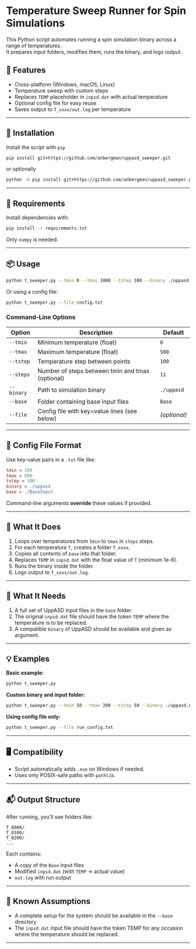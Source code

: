 # Temperature Sweep Runner for Spin Simulations

This Python script automates running a spin simulation binary across a range of temperatures.  
It prepares input folders, modifies them, runs the binary, and logs output.

## 🚀 Features

- Cross-platform (Windows, macOS, Linux)
- Temperature sweep with custom steps
- Replaces `TEMP` placeholder in `inpsd.dat` with actual temperature
- Optional config file for easy reuse
- Saves output to `T_xxxx/out.log` per temperature

---

## 🧱 Installation

Install the script with `pip`

```bash
pip install git+https://github.com/anbergman/uppasd_sweeper.git
```

or optionally

```bash
python -m pip install git+https://github.com/anbergman/uppasd_sweeper.git
```

---

## 🧱 Requirements

Install dependencies with:

```bash
pip install -r requirements.txt
```

Only `numpy` is needed.

---

## 📦 Usage

```bash
python t_sweeper.py --tmin 0 --tmax 1000 --tstep 100 --binary ./uppasd --base Base
```

Or using a config file:

```bash
python t_sweeper.py --file config.txt
```

### Command-Line Options

| Option        | Description                                      | Default     |
|---------------|--------------------------------------------------|-------------|
| `--tmin`      | Minimum temperature (float)                      | `0`         |
| `--tmax`      | Maximum temperature (float)                      | `500`       |
| `--tstep`     | Temperature step between points                  | `100`       |
| `--steps`     | Number of steps between tmin and tmax (optional) | `11`        |
| `--binary`    | Path to simulation binary                        | `./uppasd`  |
| `--base`      | Folder containing base input files               | `Base`      |
| `--file`      | Config file with key=value lines (see below)     | *(optional)*|

---

## 📝 Config File Format

Use key-value pairs in a `.txt` file like:

```ini
tmin = 100
tmax = 600
tstep = 100
binary = ./uppasd
base = ./BaseInput
```

Command-line arguments **override** these values if provided.

---

## 📁 What It Does

1. Loops over temperatures from `tmin` to `tmax` in `steps` steps.
2. For each temperature `T`, creates a folder `T_xxxx`.
3. Copies all contents of `base` into that folder.
4. Replaces `TEMP` in `inpsd.dat` with the float value of `T` (minimum 1e-6).
5. Runs the binary inside the folder.
6. Logs output to `T_xxxx/out.log`.

---
## 📁 What It Needs

1. A full set of UppASD input files in the `base` folder.
2. The original `inpsd.dat` file should have the token `TEMP` where the temperature is to be replaced.
3. A compatible `binary` of UppASD should be available and given as argument.

---

## 💡 Examples

**Basic example:**
```bash
python t_sweeper.py
```

**Custom binary and input folder:**
```bash
python t_sweeper.py --tmin 50 --tmax 200 --tstep 50 --binary ./uppasd.exe --base Base
```

**Using config file only:**
```bash
python t_sweeper.py --file run_config.txt
```

---

## 🖥 Compatibility

- Script automatically adds `.exe` on Windows if needed.
- Uses only POSIX-safe paths with `pathlib`.

---

## 📬 Output Structure

After running, you’ll see folders like:

```
T_0000/
T_0100/
T_0200/
...
```

Each contains:
- A copy of the `Base` input files
- Modified `inpsd.dat` (with `TEMP` → actual value)
- `out.log` with run output

---

## 🧩 Known Assumptions

- A complete setup for the system should be available in the `--base` directory
- The `inpsd.dat` input file should have the token TEMP for any occasion where the temperature should be replaced.

---

